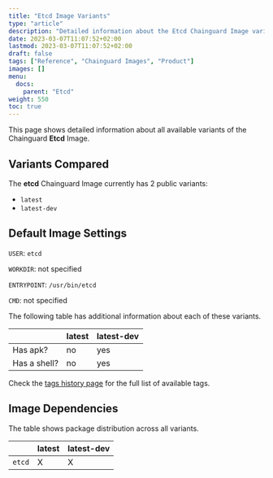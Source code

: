 ```yaml
---
title: "Etcd Image Variants"
type: "article"
description: "Detailed information about the Etcd Chainguard Image variants"
date: 2023-03-07T11:07:52+02:00
lastmod: 2023-03-07T11:07:52+02:00
draft: false
tags: ["Reference", "Chainguard Images", "Product"]
images: []
menu:
  docs:
    parent: "Etcd"
weight: 550
toc: true
---
```


This page shows detailed information about all available variants of the Chainguard **Etcd** Image.

## Variants Compared
The **etcd** Chainguard Image currently has 2 public variants: 

- `latest`
- `latest-dev`

## Default Image Settings
`USER`:		`etcd`

`WORKDIR`:	not specified

`ENTRYPOINT`:	`/usr/bin/etcd`

`CMD`:		not specified

The following table has additional information about each of these variants.

|              | latest | latest-dev |
|--------------|--------|------------|
| Has apk?     | no     | yes        |
| Has a shell? | no     | yes        |

Check the [tags history page](/chainguard/chainguard-images/reference/etcd/tags_history/) for the full list of available tags.
## Image Dependencies
The table shows package distribution across all variants.

|        | latest | latest-dev |
|--------|--------|------------|
| `etcd` | X      | X          |
